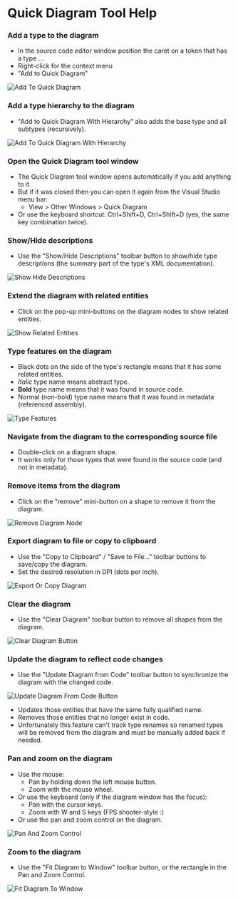 # Quick Diagram Tool Help

### Add a type to the diagram
* In the source code editor window position the caret on a token that has a type ...
* Right-click for the context menu
* "Add to Quick Diagram"

![Add To Quick Diagram](images/doc/help/AddToQuickDiagramContextMenuItem.png)

### Add a type hierarchy to the diagram
* "Add to Quick Diagram With Hierarchy" also adds the base type and all subtypes (recursively).

![Add To Quick Diagram With Hierarchy](images/doc/help/AddToDiagramWithHierarchy.png)

### Open the Quick Diagram tool window
* The Quick Diagram tool window opens automatically if you add anything to it.
* But if it was closed then you can open it again from the Visual Studio menu bar:
  * View > Other Windows > Quick Diagram
* Or use the keyboard shortcut: Ctrl+Shift+D, Ctrl+Shift+D (yes, the same key combination twice).

### Show/Hide descriptions
* Use the "Show/Hide Descriptions" toolbar button to show/hide type descriptions (the summary part of the type's XML documentation).

![Show Hide Descriptions](images/doc/help/ShowHideDescriptions.png)

### Extend the diagram with related entities
* Click on the pop-up mini-buttons on the diagram nodes to show related entities.

![Show Related Entities](images/doc/help/ShowRelatedEntities.png)

### Type features on the diagram
* Black dots on the side of the type's rectangle means that it has some related entities.
* *Italic* type name means abstract type.
* **Bold** type name means that it was found in source code.
* Normal (non-bold) type name means that it was found in metadata (referenced assembly).

![Type Features](images/doc/help/TypeFeatures.png)

### Navigate from the diagram to the corresponding source file
* Double-click on a diagram shape.
* It works only for those types that were found in the source code (and not in metadata).

### Remove items from the diagram
* Click on the "remove" mini-button on a shape to remove it from the diagram.

![Remove Diagram Node](images/doc/help/RemoveDiagramNode.png)

### Export diagram to file or copy to clipboard
* Use the "Copy to Clipboard" / "Save to File..." toolbar buttons to save/copy the diagram.
* Set the desired resolution in DPI (dots per inch).

![Export Or Copy Diagram](images/doc/help/ExportOrCopyDiagram.png)

### Clear the diagram
* Use the "Clear Diagram" toolbar button to remove all shapes from the diagram.

![Clear Diagram Button](images/doc/help/ClearDiagramButton.png)

### Update the diagram to reflect code changes
* Use the "Update Diagram from Code" toolbar button to synchronize the diagram with the changed code.

![Update Diagram From Code Button](images/doc/help/UpdateDiagramFromCodeButton.png)

* Updates those entities that have the same fully qualified name.
* Removes those entities that no longer exist in code.
* Unfortunately this feature can't track type renames so renamed types will be removed from the diagram and must be manually added back if needed.

### Pan and zoom on the diagram
* Use the mouse: 
  * Pan by holding down the left mouse button.
  * Zoom with the mouse wheel.
* Or use the keyboard (only if the diagram window has the focus): 
  * Pan with the cursor keys.
  * Zoom with W and S keys (FPS shooter-style :)
* Or use the pan and zoom control on the diagram.

![Pan And Zoom Control](images/doc/help/PanAndZoomControl.png)

### Zoom to the diagram
* Use the "Fit Diagram to Window" toolbar button, or the rectangle in the Pan and Zoom Control.

![Fit Diagram To Window](images/doc/help/FitDiagramToWindow.png)
 